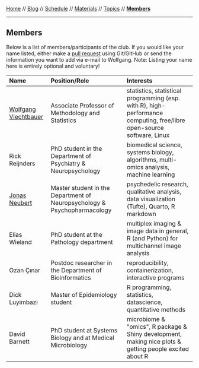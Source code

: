 [Home](README.md) // [Blog](blog.md) // [Schedule](schedule.md) // [Materials](/materials/materials.md) // [Topics](topics.md) // **[Members](members.md)**

---

## Members

Below is a list of members/participants of the club. If you would like your name listed, either make a [pull request](https://help.github.com/articles/editing-files-in-another-user-s-repository/) using Git/GitHub or send the information you want to add via e-mail to Wolfgang. Note: Listing your name here is entirely optional and voluntary!

Name | Position/Role | Interests
:--- | :------------ | :--------
[Wolfgang Viechtbauer](https://www.wvbauer.com/) | Associate Professor of Methodology and Statistics | statistics, statistical programming (esp. with R), high-performance computing, free/libre open-source software, Linux
Rick Reijnders | PhD student in the Department of Psychiatry & Neuropsychology | biomedical science, systems biology, algorithms, multi-omics analysis, machine learning
[Jonas Neubert](https://github.com/NeubertJonas) | Master student in the Department of Neuropsychology & Psychopharmacology | psychedelic research, qualitative analysis, data visualization (Tufte), Quarto, R markdown
Elias Wieland | PhD student at the Pathology department | multiplex imaging & image data in general, R (and Python) for multichannel image analysis
Ozan Çınar | Postdoc researcher in the Department of Bioinformatics | reproducibility, containerization, interactive programs
Dick Luyimbazi  | Master of Epidemiology student | R programming, statistics, datascience, quantitative methods
David Barnett | PhD student at Systems Biology and at Medical Microbiology | microbiome & "omics", R package & Shiny development, making nice plots & getting people excited about R |
